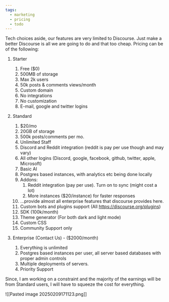 ```yaml
---
tags:
  - marketing
  - pricing
  - todo
---
```

Tech choices aside, our features are very limited to Discourse. Just make a better Discourse is all we are going to do and that too cheap. Pricing can be of the following:
1. Starter
	1. Free ($0)
	2. 500MB of storage
	3. Max 2k users
	4. 50k posts & comments views/month
	5. Custom domain
	6. No integrations
	7. No customization
	8. E-mail, google and twitter logins
2. Standard
	1. $20/mo
	2. 20GB of storage
	3. 500k posts/comments per mo.
	4. Unlimited Staff
	5. Discord and Reddit integration (reddit is pay per use though and may vary)
	6. All other logins (Discord, google, facebook, github, twitter, apple, Microsoft)
	7. Basic AI
	8. Postgres based instances, with analytics etc being done locally
	9. Addons:
		1. Reddit integration (pay per use). Turn on to sync (might cost a lot)
		2. More instances ($20/instance) for faster responses
	10. ...provide almost all enterprise features that discourse provides here.
	11. Custom bots and plugins support (All https://discourse.org/plugins)
	12. SDK (100k/month)
	13. Theme generator (For both dark and light mode)
	14. Custom CSS
	15. Community Support only
	
3. Enterprise (Contact Us) - ($2000/month)
	1. Everything is unlimited
	2. Postgres based instances per user, all server based databases with proper admin controls
	3. Multiple deployments of servers.
	4. Priority Support

Since, I am working on a constraint and the majority of the earnings will be from Standard users, I will have to squeeze the cost for everything.

![[Pasted image 20250209171123.png]]